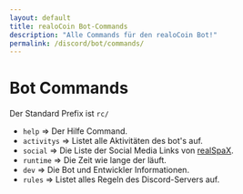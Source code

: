 ```yaml
---
layout: default
title: realoCoin Bot-Commands
description: "Alle Commands für den realoCoin Bot!"
permalink: /discord/bot/commands/
---
```


# Bot Commands
Der Standard Prefix ist `rc/`   
     
- `help` => Der Hilfe Command.
- `activitys` => Listet alle Aktivitäten des bot's auf.
- `social` => Die Liste der Social Media Links von [realSpaX](https://twitch.ts/realspax).
- `runtime` => Die Zeit wie lange der läuft.
- `dev` => Die Bot und Entwickler Informationen.
- `rules` => Listet alles Regeln des Discord-Servers auf.

